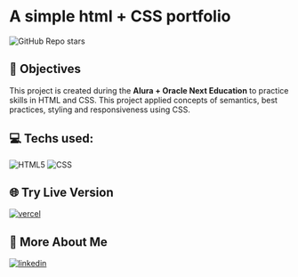 # A simple html + CSS portfolio

<img alt="GitHub Repo stars" src="https://img.shields.io/github/stars/renanvcb/nlw-expert-notes?style=for-the-badge">

## 📄 Objectives

This project is created during the **Alura + Oracle Next Education** to practice skills in HTML and CSS. This project applied concepts of semantics, best practices, styling and responsiveness using CSS.

## 💻 Techs used:

![HTML5](https://img.shields.io/badge/HTML5-E34F26?style=for-the-badge&logo=html5&logoColor=white)
![CSS](https://img.shields.io/badge/CSS3-1572B6?style=for-the-badge&logo=css3&logoColor=white)

## 🌐 Try Live Version

[![vercel](https://img.shields.io/badge/Vercel-000000?style=for-the-badge&logo=vercel&logoColor=white)](https://alura-one-t6-portfolio.vercel.app/)

## 🔗 More About Me

[![linkedin](https://img.shields.io/badge/linkedin-0A66C2?style=for-the-badge&logo=linkedin&logoColor=white)](https://linkedin.com/in/renanvcb)
